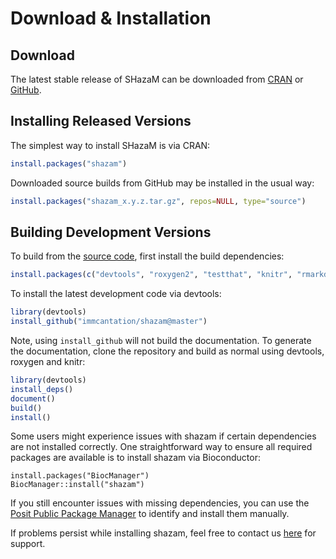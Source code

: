 # Download & Installation

Download
-------------------------------------------------------------------------------

The latest stable release of SHazaM can be downloaded from <a href="http://cran.rstudio.com/web/packages/shazam" target="_blank">CRAN</a>
 or <a href="https://github.comm/immcantation/shazam/tags" target="_blank">GitHub</a>.

Installing Released Versions
-------------------------------------------------------------------------------

The simplest way to install SHazaM is via CRAN:

```R
install.packages("shazam")
```

Downloaded source builds from GitHub may be installed in the usual way:

```R
install.packages("shazam_x.y.z.tar.gz", repos=NULL, type="source")
```

Building Development Versions
-------------------------------------------------------------------------------

To build from the [source code](http://github.com/immcantation/shazam),
first install the build dependencies:

```R
install.packages(c("devtools", "roxygen2", "testthat", "knitr", "rmarkdown", "Rcpp"))
```

To install the latest development code via devtools:

```R
library(devtools)
install_github("immcantation/shazam@master")
```

Note, using `install_github` will not build the documentation. To generate the
documentation, clone the repository and build as normal using devtools,
roxygen and knitr:

```R
library(devtools)
install_deps()
document()
build()
install()
```

Some users might experience issues with shazam if certain dependencies are not installed correctly. One straightforward way to ensure all required packages are available is to install shazam via Bioconductor:

```{r}
install.packages("BiocManager")
BiocManager::install("shazam")
```

If you still encounter issues with missing dependencies, you can use the [Posit Public Package Manager](https://packagemanager.posit.co/client/#/) to identify and install them manually. 


If problems persist while installing shazam, feel free to contact us [here](https://immcantation.readthedocs.io/en/stable/about.html) for support.
